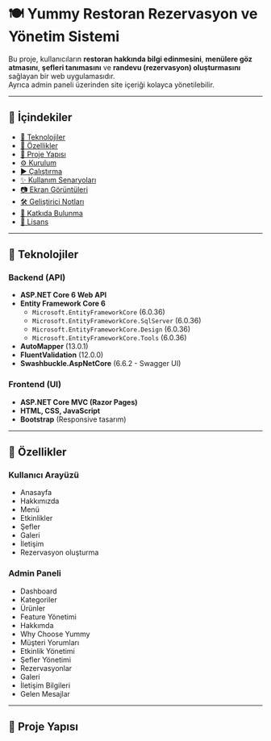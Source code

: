 # 🍽️ Yummy Restoran Rezervasyon ve Yönetim Sistemi

Bu proje, kullanıcıların **restoran hakkında bilgi edinmesini**, **menülere göz atmasını**, **şefleri tanımasını** ve **randevu (rezervasyon) oluşturmasını** sağlayan bir web uygulamasıdır.  
Ayrıca admin paneli üzerinden site içeriği kolayca yönetilebilir.  

---

## 📑 İçindekiler
- [🚀 Teknolojiler](#-teknolojiler)
- [📌 Özellikler](#-özellikler)
- [📂 Proje Yapısı](#-proje-yapısı)
- [⚙️ Kurulum](#️-kurulum)
- [▶️ Çalıştırma](#️-çalıştırma)
- [✨ Kullanım Senaryoları](#-kullanım-senaryoları)
- [📷 Ekran Görüntüleri](#-ekran-görüntüleri)
- [🛠️ Geliştirici Notları](#️-geliştirici-notları)
- [🤝 Katkıda Bulunma](#-katkıda-bulunma)
- [📜 Lisans](#-lisans)

---

## 🚀 Teknolojiler

### Backend (API)
- **ASP.NET Core 6 Web API**
- **Entity Framework Core 6**
  - `Microsoft.EntityFrameworkCore` (6.0.36)  
  - `Microsoft.EntityFrameworkCore.SqlServer` (6.0.36)  
  - `Microsoft.EntityFrameworkCore.Design` (6.0.36)  
  - `Microsoft.EntityFrameworkCore.Tools` (6.0.36)  
- **AutoMapper** (13.0.1)  
- **FluentValidation** (12.0.0)  
- **Swashbuckle.AspNetCore** (6.6.2 - Swagger UI)

### Frontend (UI)
- **ASP.NET Core MVC (Razor Pages)**
- **HTML, CSS, JavaScript**
- **Bootstrap** (Responsive tasarım)

---

## 📌 Özellikler

### Kullanıcı Arayüzü
- Anasayfa  
- Hakkımızda  
- Menü  
- Etkinlikler  
- Şefler  
- Galeri  
- İletişim  
- Rezervasyon oluşturma  

### Admin Paneli
- Dashboard  
- Kategoriler  
- Ürünler  
- Feature Yönetimi  
- Hakkımda  
- Why Choose Yummy  
- Müşteri Yorumları  
- Etkinlik Yönetimi  
- Şefler Yönetimi  
- Rezervasyonlar  
- Galeri  
- İletişim Bilgileri  
- Gelen Mesajlar  

---

## 📂 Proje Yapısı